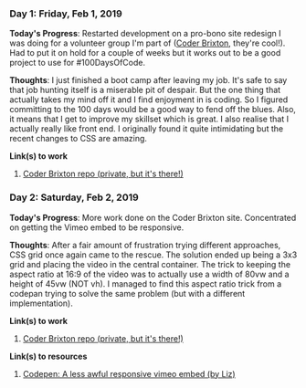 ### Day 1: Friday, Feb 1, 2019

**Today's Progress**: Restarted development on a pro-bono site redesign I was doing for a volunteer group I'm part of ([Coder Brixton](http://coderbrixton.com/), they're cool!). Had to put it on hold for a couple of weeks but it works out to be a good project to use for \#100DaysOfCode. 

**Thoughts**: I just finished a boot camp after leaving my job. It's safe to say that job hunting itself is a miserable pit of despair. But the one thing that actually takes my mind off it and I find enjoyment in is coding. So I figured committing to the 100 days would be a good way to fend off the blues. Also, it means that I get to improve my skillset which is great.
I also realise that I actually really like front end. I originally found it quite intimidating but the recent changes to CSS are amazing. 

**Link(s) to work**
1. [Coder Brixton repo (private, but it's there!)](https://github.com/coderdojobrixton/coderdojobrixton.github.io)

### Day 2: Saturday, Feb 2, 2019

**Today's Progress**: More work done on the Coder Brixton site. Concentrated on getting the Vimeo embed to be responsive.

**Thoughts**: After a fair amount of frustration trying different approaches, CSS grid once again came to the rescue. The solution ended up being a 3x3 grid and placing the video in the central container. The trick to keeping the aspect ratio at 16:9 of the video was to actually use a width of 80vw and a height of 45vw (NOT vh). I managed to find this aspect ratio trick from a codepan trying to solve the same problem (but with a different implementation). 

**Link(s) to work**
1. [Coder Brixton repo (private, but it's there!)](https://github.com/coderdojobrixton/coderdojobrixton.github.io)

**Link(s) to resources**
1. [Codepen: A less awful responsive vimeo embed (by Liz)](https://codepen.io/lixelart/pen/eyZNeX)